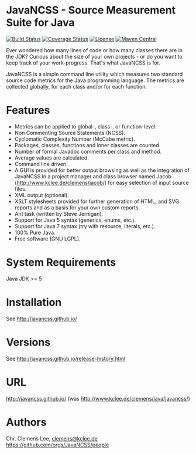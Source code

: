 JavaNCSS - Source Measurement Suite for Java
============================================

[![Build Status](https://secure.travis-ci.org/JavaNCSS/javancss.svg)](http://travis-ci.org/JavaNCSS/javancss)
[![Coverage Status](https://coveralls.io/repos/github/JavaNCSS/javancss/badge.svg?branch=master)](https://coveralls.io/github/JavaNCSS/javancss?branch=master)
[![License](https://img.shields.io/badge/license-LGPL--3.0+-blue.svg)](http://www.gnu.org/licenses/lgpl-3.0.en.html)
[![Maven Central](https://img.shields.io/maven-central/v/org.codehaus.javancss/javancss.svg?maxAge=2592000)](http://search.maven.org/#search%7Cgav%7C1%7Cg%3A%22org.codehaus.javancss%22%20AND%20a%3A%22javancss%22)


Ever wondered how many lines of code or how many classes there are in the JDK? Curious about the size of your own 
projects - or do you want to keep track of your work-progress. That's what JavaNCSS is for.

JavaNCSS is a simple command line utility which measures two standard source code metrics for the Java programming
language. The metrics are collected globally, for each class and/or for each function.

Features
========

 * Metrics can be applied to global-, class-, or function-level.
 * Non Commenting Source Statements (NCSS).
 * Cyclomatic Complexity Number (McCabe metric).
 * Packages, classes, functions and inner classes are counted.
 * Number of formal Javadoc comments per class and method.
 * Average values are calculated.
 * Command line driven.
 * A GUI is provided for better output browsing as well as the integration of JavaNCSS in a project manager and class
   browser named Jacob (http://www.kclee.de/clemens/jacob/) for easy selection of input source files.
 * XML output (optional).
 * XSLT stylesheets provided for further generation of HTML, and SVG reports and as a basis for your own custom reports.
 * Ant task (written by Steve Jernigan).
 * Support for Java 5 syntax (generics, enums, etc.).
 * Support for Java 7 syntax (try with resource, literals, etc.).
 * 100% Pure Java.
 * Free software (GNU LGPL).

System Requirements
===================

   Java JDK >= 5
   
Installation
============

   See http://javancss.github.io/

Versions
========

   See http://javancss.github.io/release-history.html

URL
===
   http://javancss.github.io/
   (was http://www.kclee.de/clemens/java/javancss/)

Authors
=======

   Chr. Clemens Lee, <clemens@kclee.de>
   https://github.com/orgs/JavaNCSS/people
